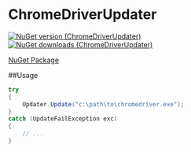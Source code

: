# ChromeDriverUpdater
[![NuGet version (ChromeDriverUpdater)](https://img.shields.io/nuget/v/ChromeDriverUpdater.svg?style=flat-square)](https://www.nuget.org/packages/ChromeDriverUpdater/)
[![NuGet downloads (ChromeDriverUpdater)](https://img.shields.io/nuget/dt/ChromeDriverUpdater.svg?style=flat-square)](https://www.nuget.org/packages/ChromeDriverUpdater/)

[NuGet Package](https://www.nuget.org/packages/ChromeDriverUpdater)

##Usage

```csharp
try
{
    Updater.Update("c:\path\to\chromedriver.exe");
}
catch (UpdateFailException exc)
{
    // ...
}